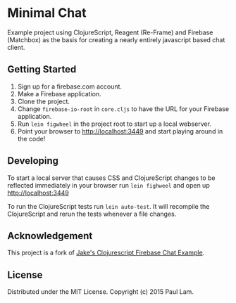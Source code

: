 # Minimal Chat

Example project using ClojureScript, Reagent (Re-Frame) and Firebase (Matchbox)
as the basis for creating a nearly entirely javascript based chat client.

## Getting Started

1. Sign up for a firebase.com account.
2. Make a Firebase application.
3. Clone the project.
4. Change `firebase-io-root` in `core.cljs` to have the URL for your Firebase
   application.
5. Run `lein figwheel` in the project root to start up a local webserver.
6. Point your browser to [http://localhost:3449](http://localhost:3449) and start playing around in the code!

## Developing

To start a local server that causes CSS and ClojureScript changes to
be reflected immediately in your browser run `lein fighweel` and open
up [http://localhost:3449](http://localhost:3449)

To run the ClojureScript tests run `lein auto-test`. It will recompile
the ClojureScript and rerun the tests whenever a file changes.

## Acknowledgement

This project is a fork of [Jake's Clojurescript Firebase Chat Example](https://github.com/jakemcc/clojurescript-firebase-chat-example).

## License

Distributed under the MIT License. Copyright (c) 2015 Paul Lam.


